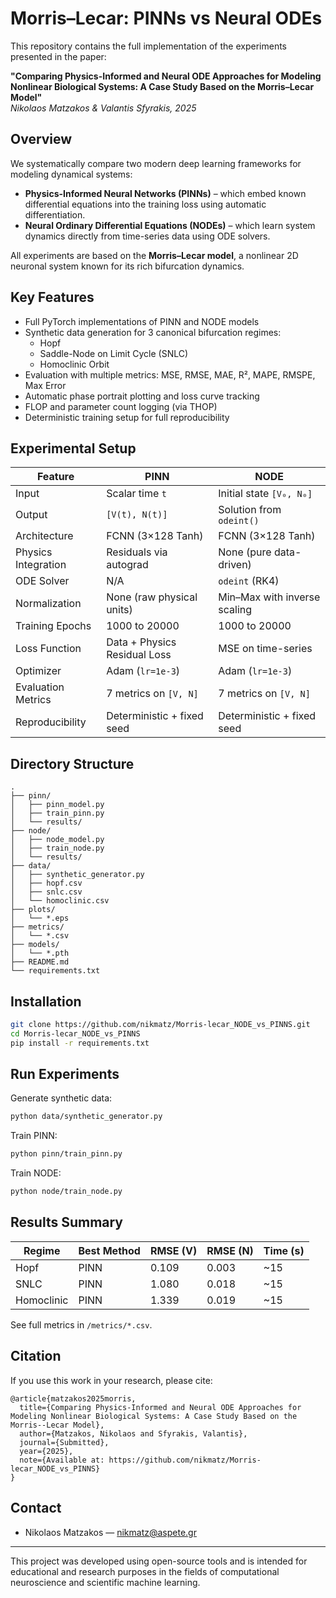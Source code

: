 # Morris–Lecar: PINNs vs Neural ODEs

This repository contains the full implementation of the experiments presented in the paper:

**"Comparing Physics-Informed and Neural ODE Approaches for Modeling Nonlinear Biological Systems: A Case Study Based on the Morris–Lecar Model"**  
*Nikolaos Matzakos & Valantis Sfyrakis, 2025*

##  Overview

We systematically compare two modern deep learning frameworks for modeling dynamical systems:

- **Physics-Informed Neural Networks (PINNs)** – which embed known differential equations into the training loss using automatic differentiation.
- **Neural Ordinary Differential Equations (NODEs)** – which learn system dynamics directly from time-series data using ODE solvers.

All experiments are based on the **Morris–Lecar model**, a nonlinear 2D neuronal system known for its rich bifurcation dynamics.

##  Key Features

- Full PyTorch implementations of PINN and NODE models
- Synthetic data generation for 3 canonical bifurcation regimes:
  - Hopf
  - Saddle-Node on Limit Cycle (SNLC)
  - Homoclinic Orbit
- Evaluation with multiple metrics: MSE, RMSE, MAE, R², MAPE, RMSPE, Max Error
- Automatic phase portrait plotting and loss curve tracking
- FLOP and parameter count logging (via THOP)
- Deterministic training setup for full reproducibility

##  Experimental Setup

| Feature                | PINN                              | NODE                             |
|------------------------|------------------------------------|----------------------------------|
| Input                  | Scalar time `t`                    | Initial state `[V₀, N₀]`         |
| Output                 | `[V(t), N(t)]`                     | Solution from `odeint()`         |
| Architecture           | FCNN (3×128 Tanh)                 | FCNN (3×128 Tanh)               |
| Physics Integration    | Residuals via autograd             | None (pure data-driven)         |
| ODE Solver             | N/A                                | `odeint` (RK4)                  |
| Normalization          | None (raw physical units)          | Min–Max with inverse scaling    |
| Training Epochs        | 1000 to 20000                      | 1000 to 20000                   |
| Loss Function          | Data + Physics Residual Loss       | MSE on time-series              |
| Optimizer              | Adam (`lr=1e-3`)                   | Adam (`lr=1e-3`)                |
| Evaluation Metrics     | 7 metrics on `[V, N]`              | 7 metrics on `[V, N]`           |
| Reproducibility        | Deterministic + fixed seed         | Deterministic + fixed seed      |

## Directory Structure

```
.
├── pinn/
│   ├── pinn_model.py
│   ├── train_pinn.py
│   └── results/
├── node/
│   ├── node_model.py
│   ├── train_node.py
│   └── results/
├── data/
│   ├── synthetic_generator.py
│   ├── hopf.csv
│   ├── snlc.csv
│   └── homoclinic.csv
├── plots/
│   └── *.eps
├── metrics/
│   └── *.csv
├── models/
│   └── *.pth
├── README.md
└── requirements.txt
```

##  Installation

```bash
git clone https://github.com/nikmatz/Morris-lecar_NODE_vs_PINNS.git
cd Morris-lecar_NODE_vs_PINNS
pip install -r requirements.txt
```

## Run Experiments

Generate synthetic data:
```bash
python data/synthetic_generator.py
```

Train PINN:
```bash
python pinn/train_pinn.py
```

Train NODE:
```bash
python node/train_node.py
```

##  Results Summary

| Regime      | Best Method | RMSE (V) | RMSE (N) | Time (s) |
|-------------|-------------|----------|----------|----------|
| Hopf        | PINN        | 0.109    | 0.003    | ~15      |
| SNLC        | PINN        | 1.080    | 0.018    | ~15      |
| Homoclinic  | PINN        | 1.339    | 0.019    | ~15      |

See full metrics in `/metrics/*.csv`.

##  Citation

If you use this work in your research, please cite:

```
@article{matzakos2025morris,
  title={Comparing Physics-Informed and Neural ODE Approaches for Modeling Nonlinear Biological Systems: A Case Study Based on the Morris--Lecar Model},
  author={Matzakos, Nikolaos and Sfyrakis, Valantis},
  journal={Submitted},
  year={2025},
  note={Available at: https://github.com/nikmatz/Morris-lecar_NODE_vs_PINNS}
}
```

## Contact

- Nikolaos Matzakos — [nikmatz@aspete.gr](mailto:nikmatz@aspete.gr)


---

This project was developed using open-source tools and is intended for educational and research purposes in the fields of computational neuroscience and scientific machine learning.
